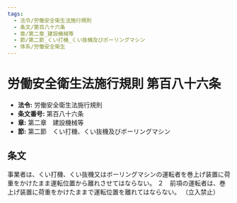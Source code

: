 ```yaml
---
tags:
  - 法令/労働安全衛生法施行規則
  - 条文/第百八十六条
  - 章/第二章_建設機械等
  - 節/第二節_くい打機_くい抜機及びボーリングマシン
  - 体系/労働安全衛生
---
```

# 労働安全衛生法施行規則 第百八十六条

- **法令:** 労働安全衛生法施行規則
- **条文番号:** 第百八十六条
- **章:** 第二章　建設機械等
- **節:** 第二節　くい打機、くい抜機及びボーリングマシン

## 条文
事業者は、くい打機、くい抜機又はボーリングマシンの運転者を巻上げ装置に荷重をかけたまま運転位置から離れさせてはならない。
２　前項の運転者は、巻上げ装置に荷重をかけたままで運転位置を離れてはならない。
（立入禁止）

